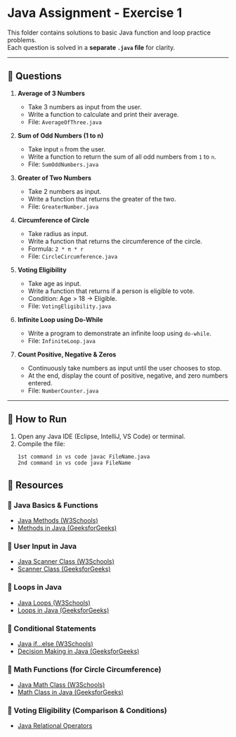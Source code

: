 # Java Assignment - Exercise 1  

This folder contains solutions to basic Java function and loop practice problems.  
Each question is solved in a **separate `.java` file** for clarity.  

---
## 📌 Questions  

1. **Average of 3 Numbers**  
   - Take 3 numbers as input from the user.  
   - Write a function to calculate and print their average.  
   - File: `AverageOfThree.java`

2. **Sum of Odd Numbers (1 to n)**  
   - Take input `n` from the user.  
   - Write a function to return the sum of all odd numbers from `1` to `n`.  
   - File: `SumOddNumbers.java`

3. **Greater of Two Numbers**  
   - Take 2 numbers as input.  
   - Write a function that returns the greater of the two.  
   - File: `GreaterNumber.java`

4. **Circumference of Circle**  
   - Take radius as input.  
   - Write a function that returns the circumference of the circle.  
   - Formula: `2 * π * r`  
   - File: `CircleCircumference.java`

5. **Voting Eligibility**  
   - Take age as input.  
   - Write a function that returns if a person is eligible to vote.  
   - Condition: Age > 18 → Eligible.  
   - File: `VotingEligibility.java`

6. **Infinite Loop using Do-While**  
   - Write a program to demonstrate an infinite loop using `do-while`.  
   - File: `InfiniteLoop.java`

7. **Count Positive, Negative & Zeros**  
   - Continuously take numbers as input until the user chooses to stop.  
   - At the end, display the count of positive, negative, and zero numbers entered.  
   - File: `NumberCounter.java`

---

## 🚀 How to Run  

1. Open any Java IDE (Eclipse, IntelliJ, VS Code) or terminal.  
2. Compile the file:  
   ```bash
   1st command in vs code javac FileName.java
   2nd command in vs code java FileName

## 📖 Resources  

### 🔹 Java Basics & Functions  
- [Java Methods (W3Schools)](https://www.w3schools.com/java/java_methods.asp)  
- [Methods in Java (GeeksforGeeks)](https://www.geeksforgeeks.org/methods-in-java/)  

### 🔹 User Input in Java  
- [Java Scanner Class (W3Schools)](https://www.w3schools.com/java/java_user_input.asp)  
- [Scanner Class (GeeksforGeeks)](https://www.geeksforgeeks.org/scanner-class-in-java/)  

### 🔹 Loops in Java  
- [Java Loops (W3Schools)](https://www.w3schools.com/java/java_while_loop.asp)  
- [Loops in Java (GeeksforGeeks)](https://www.geeksforgeeks.org/loops-in-java/)  

### 🔹 Conditional Statements  
- [Java if...else (W3Schools)](https://www.w3schools.com/java/java_conditions.asp)  
- [Decision Making in Java (GeeksforGeeks)](https://www.geeksforgeeks.org/decision-making-javaif-else-switch-break-continue-jump/)  

### 🔹 Math Functions (for Circle Circumference)  
- [Java Math Class (W3Schools)](https://www.w3schools.com/java/java_math.asp)  
- [Math Class in Java (GeeksforGeeks)](https://www.geeksforgeeks.org/math-class-in-java/)  

### 🔹 Voting Eligibility (Comparison & Conditions)  
- [Java Relational Operators](https://www.javatpoint.com/operators-in-java)  


